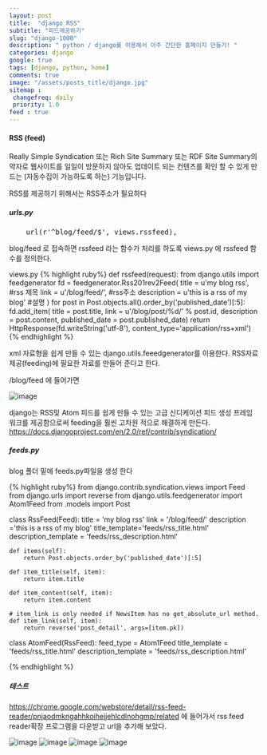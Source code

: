 ```yaml
---
layout: post
title:  "django RSS"
subtitle: "피드제공하기"
slug: "django-1000" 
description: " python / django를 이용해서 아주 간단한 홈페이지 만들기! "
categories: django
google: true 
tags: [django, python, home]
comments: true 
image: "/assets/posts_title/django.jpg"
sitemap : 
 changefreq: daily
 priority: 1.0
feed : true 
---
```


#### RSS (feed)
Really Simple Syndication 또는 Rich Site Summary 또는 RDF Site Summary의 약자로 웹사이트를 일일이 방문하지 않아도 업데이트 되는 컨텐츠를 확인 할 수 있게 만드는 (자동수집이 가능하도록 하는) 기능입니다.  

RSS를 제공하기 위해서는 RSS주소가 필요하다 

##### urls.py 

<pre>
	url(r'^blog/feed/$', views.rssfeed),
</pre>

blog/feed 로 접속하면 rssfeed 라는 함수가 처리를 하도록 views.py 에 rssfeed 함수를 정의한다. 

views.py 
{% highlight ruby%}
	def rssfeed(request):
	from django.utils import feedgenerator
	fd = feedgenerator.Rss201rev2Feed(
		title = u'my blog rss', #rss 제목 
		link = u'/blog/feed/', #rss주소 
		description = u'this is a rss of my blog' #설명 
		)
	for post in Post.objects.all().order_by('published_date')[:5]: 
		fd.add_item(
			title = post.title,
			link = u'/blog/post/%d/' % post.id, 
			description = post.content, 
			published_date = post.published_date)
	return HttpResponse(fd.writeString('utf-8'), content_type='application/rss+xml')
{% endhighlight %}

xml 자료형을 쉽게 만들 수 있는 django.utils.feeedgenerator를 이용한다. RSS자료제공(feeding)에 필요한 자료를 만들어 준다고 한다. 

/blog/feed 에 들어가면 

![image](https://user-images.githubusercontent.com/35050638/36573774-e8cf822e-1885-11e8-9546-88c73da3a219.png)


django는 RSS및 Atom 피드를 쉽게 만들 수 있는 고급 신디케이션 피드 생성 프레임 워크를 제공함으로써 feeding을 훨씬 고차원 적으로 해결하게 만든다. 
https://docs.djangoproject.com/en/2.0/ref/contrib/syndication/


##### feeds.py


blog 폴더 밑에 feeds.py파일을 생성 한다 

{% highlight ruby%}
from django.contrib.syndication.views import Feed
from django.urls import reverse
from django.utils.feedgenerator import Atom1Feed
from .models import Post

class RssFeed(Feed):
	title = 'my blog rss'
	link = '/blog/feed/'
	description ='this is a rss of my blog'
	title_template='feeds/rss_title.html'
	description_template = 'feeds/rss_description.html'

	def items(self):
		return Post.objects.order_by('published_date')[:5]

	def item_title(self, item):
		return item.title

	def item_content(self, item):
		return item.content

	# item_link is only needed if NewsItem has no get_absolute_url method.
	def item_link(self, item):
		return reverse('post_detail', args=[item.pk])

class AtomFeed(RssFeed):
	feed_type = Atom1Feed
	title_template = 'feeds/rss_title.html'
	description_template = 'feeds/rss_description.html'

{% endhighlight %}


##### 테스트 

https://chrome.google.com/webstore/detail/rss-feed-reader/pnjaodmkngahhkoihejjehlcdlnohgmp/related
에 들어가서 rss feed reader확장 프로그램을 다운받고 url을 추가해 보았다.  


![image](https://user-images.githubusercontent.com/35050638/36577620-b3507dea-189b-11e8-83be-58799414223c.png)
![image](https://user-images.githubusercontent.com/35050638/36577624-b697fafa-189b-11e8-9639-e79cb630ef8b.png)
![image](https://user-images.githubusercontent.com/35050638/36577627-b902716c-189b-11e8-89c8-366dcc7a1a94.png)
![image](https://user-images.githubusercontent.com/35050638/36577650-d62f2ec4-189b-11e8-8129-91559c64776d.png)

